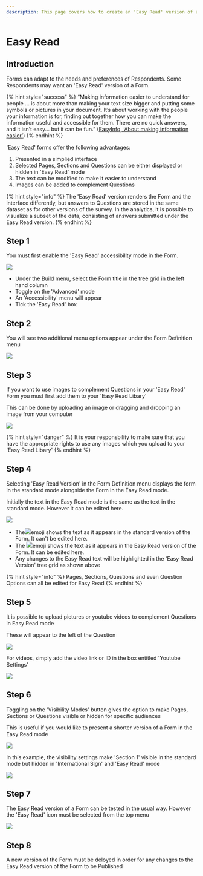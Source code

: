 ```yaml
---
description: This page covers how to create an 'Easy Read' version of a Form
---
```


# Easy Read

## Introduction

Forms can adapt to the needs and preferences of Respondents.  Some Respondents may want an 'Easy Read' version of a Form. &#x20;

{% hint style="success" %}
“Making information easier to understand for people ... is about more than making your text size bigger and putting some symbols or pictures in your document.  It’s about working with the people your information is for, finding out together how you can make the information useful and accessible for them. There are no quick answers, and it isn’t easy... but it can be fun.” ([EasyInfo, ‘About making information easier’](https://assets.publishing.service.gov.uk/government/uploads/system/uploads/attachment\_data/file/215923/dh\_121927.pdf))
{% endhint %}

'Easy Read' forms offer the following advantages:

1. Presented in a simplied interface
2. Selected Pages, Sections and Questions can be either displayed or hidden in 'Easy Read' mode
3. The text can be modified to make it easier to understand
4. Images can be added to complement Questions

{% hint style="info" %}
The 'Easy Read' version renders the Form and the interface differently, but answers to Questions are stored in the same dataset as for other versions of the survey. In the analytics, it is possible to visualize a subset of the data, consisting of answers submitted under the Easy Read version.
{% endhint %}

## Step 1

You must first enable the 'Easy Read' accessibility mode in the Form.  &#x20;

![](<../../.gitbook/assets/image (308) (1) (1) (1) (1) (1) (1) (1).png>)

* Under the Build menu, select the Form title in the tree grid in the left hand column
* Toggle on the 'Advanced' mode
* An 'Accessibility' menu will appear
* Tick the 'Easy Read' box

## Step 2

You will see two additional menu options appear under the Form Definition menu

![](<../../.gitbook/assets/image (317) (1) (1) (1) (1) (1) (1).png>)

## Step 3

If you want to use images to complement Questions in your 'Easy Read' Form you must first add them to your 'Easy Read Libary'

This can be done by uploading an image or dragging and dropping an image from your computer

![](<../../.gitbook/assets/image (298) (1) (1) (1).png>)

{% hint style="danger" %}
It is your responsbility to make sure that you have the appropriate rights to use any images which you upload to your 'Easy Read Libary'
{% endhint %}

## Step 4

Selecting 'Easy Read Version' in the Form Definition menu displays the form in the standard mode alongside the Form in the Easy Read mode.

Initially the text in the Easy Read mode is the same as the text in the standard mode.  However it can be edited here.

![](<../../.gitbook/assets/image (307) (1) (1) (1) (1).png>)

* The![](<../../.gitbook/assets/image (302) (1) (1) (1) (1).png>)emoji shows the text as it appears in the standard version of the Form.  It can't be edited here.
* The ![](<../../.gitbook/assets/image (309) (1) (1) (1) (1) (1) (1) (1) (1).png>)emoji shows the text as it appears in the Easy Read version of the Form.  It can be edited here.
* Any changes to the Easy Read text will be highlighted in the 'Easy Read Version' tree grid as shown above

{% hint style="info" %}
Pages, Sections, Questions and even Question Options can all be edited for Easy Read&#x20;
{% endhint %}

## Step 5

It is possible to upload pictures or youtube videos to complement Questions in Easy Read mode

These will appear to the left of the Question&#x20;

![](<../../.gitbook/assets/image (313) (1) (1) (1) (1).png>)



For videos, simply add the video link or ID in the box entitled 'Youtube Settings'

![](<../../.gitbook/assets/image (303) (1) (1) (1) (1) (1).png>)

## Step 6

Toggling on the 'Visibility Modes' button gives the option to make Pages, Sections or Questions visible or hidden for specific audiences

This is useful if you would like to present a shorter version of a Form in the Easy Read mode&#x20;

![](<../../.gitbook/assets/image (307) (1) (1) (1) (1) (1).png>)

In this example, the visibility settings make 'Section 1' visible in the standard mode but hidden in 'International Sign' and 'Easy Read' mode &#x20;

![](<../../.gitbook/assets/image (308) (1) (1) (1) (1) (1) (1) (1) (1).png>)

## Step 7

The Easy Read version of a Form can be tested in the usual way.  However the 'Easy Read' icon must be selected from the top menu

![](<../../.gitbook/assets/image (316) (1) (1) (1) (1) (1) (1).png>)

## Step 8

A new version of the Form must be deloyed in order for any changes to the Easy Read version of the Form to be Published
